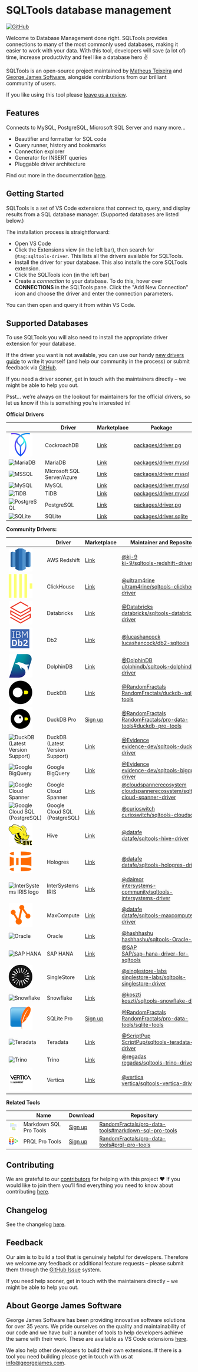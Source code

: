 # SQLTools database management

<p style='text-align: center;'>

[![GitHub](https://img.shields.io/github/license/mtxr/vscode-sqltools?style=for-the-badge)](https://github.com/mtxr/vscode-sqltools/blob/dev/LICENSE.md)

</p>

Welcome to Database Management done right.
SQLTools provides connections to many of the most commonly used databases, making it easier to work with your data. With this tool, developers will save (a lot of) time, increase productivity and feel like a database hero ✌️

SQLTools is an open-source project maintained by [Matheus Teixeira](https://mteixeira.dev/) and [George James Software](https://georgejames.com), alongside contributions from our brilliant community of users.

If you like using this tool please [leave us a review](https://marketplace.visualstudio.com/items?itemName=mtxr.sqltools&ssr=false#review-details).

## Features

Connects to MySQL, PostgreSQL, Microsoft SQL Server and many more...

- Beautifier and formatter for SQL code
- Query runner, history and bookmarks
- Connection explorer
- Generator for INSERT queries
- Pluggable driver architecture

Find out more in the documentation [here](http://vscode-sqltools.mteixeira.dev/#features).

## Getting Started

SQLTools is a set of VS Code extensions that connect to, query, and display results from a SQL database manager.
(Supported databases are listed below.)

The installation process is straightforward:

- Open VS Code
- Click the Extensions view (in the left bar), then search for `@tag:sqltools-driver`.
  This lists all the drivers available for SQLTools.
- Install the driver for your database. This also installs the core SQLTools extension.
- Click the SQLTools icon (in the left bar)
- Create a _connection_ to your database. To do this, hover over **CONNECTIONS** in the SQLTools pane. Click the "Add New Connection" icon and choose the driver and enter the connection parameters.

You can then open and query it from within VS Code.

## Supported Databases

To use SQLTools you will also need to install the appropriate driver extension for your database.

If the driver you want is not available, you can use our handy [new drivers guide](https://vscode-sqltools.mteixeira.dev/en/contributing/support-new-drivers/) to write it yourself (and help our community in the process) or submit feedback via [GitHub](https://github.com/mtxr/vscode-sqltools/issues).

If you need a driver sooner, get in touch with the maintainers directly – we might be able to help you out.

Psst… we’re always on the lookout for maintainers for the official drivers, so let us know if this is something you’re interested in!

**Official Drivers**

|                                                                                                                           | Driver                     | Marketplace                                                                             | Package                                                                                           |
| ------------------------------------------------------------------------------------------------------------------------- | -------------------------- | --------------------------------------------------------------------------------------- | ------------------------------------------------------------------------------------------------- |
| ![CockroachDB](https://raw.githubusercontent.com/mtxr/vscode-sqltools/dev/packages/driver.pg/icons/cockroach/default.png) | CockroachDB                | [Link](https://marketplace.visualstudio.com/items?itemName=mtxr.sqltools-driver-pg)     | [packages/driver.pg](https://github.com/mtxr/vscode-sqltools/tree/dev/packages/driver.pg)         |
| ![MariaDB](https://raw.githubusercontent.com/mtxr/vscode-sqltools/dev/packages/driver.mysql/icons/mariadb/default.png)    | MariaDB                    | [Link](https://marketplace.visualstudio.com/items?itemName=mtxr.sqltools-driver-mysql)  | [packages/driver.mysql](https://github.com/mtxr/vscode-sqltools/tree/dev/packages/driver.mysql)   |
| ![MSSQL](https://raw.githubusercontent.com/mtxr/vscode-sqltools/dev/packages/driver.mssql/icons/default.png)              | Microsoft SQL Server/Azure | [Link](https://marketplace.visualstudio.com/items?itemName=mtxr.sqltools-driver-mssql)  | [packages/driver.mssql](https://github.com/mtxr/vscode-sqltools/tree/dev/packages/driver.mssql)   |
| ![MySQL](https://raw.githubusercontent.com/mtxr/vscode-sqltools/dev/packages/driver.mysql/icons/default.png)              | MySQL                      | [Link](https://marketplace.visualstudio.com/items?itemName=mtxr.sqltools-driver-mysql)  | [packages/driver.mysql](https://github.com/mtxr/vscode-sqltools/tree/dev/packages/driver.mysql)   |
| ![TiDB](https://raw.githubusercontent.com/mtxr/vscode-sqltools/dev/packages/driver.mysql/icons/tidb/default.png)          | TiDB                       | [Link](https://marketplace.visualstudio.com/items?itemName=mtxr.sqltools-driver-mysql)  | [packages/driver.mysql](https://github.com/mtxr/vscode-sqltools/tree/dev/packages/driver.mysql)   |
| ![PostgreSQL](https://raw.githubusercontent.com/mtxr/vscode-sqltools/dev/packages/driver.pg/icons/pg/default.png)         | PostgreSQL                 | [Link](https://marketplace.visualstudio.com/items?itemName=mtxr.sqltools-driver-pg)     | [packages/driver.pg](https://github.com/mtxr/vscode-sqltools/tree/dev/packages/driver.pg)         |
| ![SQLite](https://raw.githubusercontent.com/mtxr/vscode-sqltools/dev/packages/driver.sqlite/icons/default.png)            | SQLite                     | [Link](https://marketplace.visualstudio.com/items?itemName=mtxr.sqltools-driver-sqlite) | [packages/driver.sqlite](https://github.com/mtxr/vscode-sqltools/tree/dev/packages/driver.sqlite) |

**Community Drivers:**

|                                                                                                                                           | Driver                          | Marketplace                                                                                                            | Maintainer and Repository                                                                                                                                                                                |
| ----------------------------------------------------------------------------------------------------------------------------------------- | ------------------------------- | ---------------------------------------------------------------------------------------------------------------------- | -------------------------------------------------------------------------------------------------------------------------------------------------------------------------------------------------------- |
| ![AWS Redshift](https://raw.githubusercontent.com/kj-9/sqltools-redshift-driver/main/icons/default.png)                                   | AWS Redshift                    | [Link](https://marketplace.visualstudio.com/items?itemName=kj.sqltools-driver-redshift)                                | [@kj-9](https://github.com/kj-9)<br/> [kj-9/sqltools-redshift-driver](https://github.com/kj-9/sqltools-redshift-driver)                                                                                  |
| ![ClickHouse logo](https://raw.githubusercontent.com/ultram4rine/sqltools-clickhouse-driver/master/icons/default.png)                     | ClickHouse                      | [Link](https://marketplace.visualstudio.com/items?itemName=ultram4rine.sqltools-clickhouse-driver)                     | [@ultram4rine](https://github.com/ultram4rine) <br/> [ultram4rine/sqltools-clickhouse-driver](https://github.com/ultram4rine/sqltools-clickhouse-driver)                                                 |
| ![Databricks](https://raw.githubusercontent.com/databricks/sqltools-databricks-driver/main/icons/default.png)                             | Databricks                      | [Link](https://marketplace.visualstudio.com/items?itemName=databricks.sqltools-databricks-driver)                      | [@Databricks](https://github.com/databricks) <br/> [databricks/sqltools-databricks-driver](https://github.com/databricks/sqltools-databricks-driver)                                                     |
| ![Db2](https://raw.githubusercontent.com/lucashancock/db2-sqltools/master/icons/default.png)                                              | Db2                             | [Link](https://marketplace.visualstudio.com/items?itemName=lucashancock.db2-sqltools)                                  | [@lucashancock](https://github.com/lucashancock) <br/> [lucashancock/db2-sqltools](https://github.com/lucashancock/db2-sqltools)                                                                         |
| ![DolphinDB](https://raw.githubusercontent.com/dolphindb/sqltools-dolphindb-driver/main/icons/default.png)                                | DolphinDB                       | [Link](https://marketplace.visualstudio.com/items?itemName=dolphindb.dolphindb-driver-for-sqltools)                    | [@DolphinDB](https://github.com/dolphindb) <br/> [dolphindb/sqltools-dolphindb-driver](https://github.com/dolphindb/sqltools-dolphindb-driver)                                                        |
| ![DuckDB Sql Tools](https://raw.githubusercontent.com/RandomFractals/duckdb-sql-tools/main/docs/images/duckdb.png)                        | DuckDB                          | [Link](https://marketplace.visualstudio.com/items?itemName=RandomFractalsInc.duckdb-sql-tools)                         | [@RandomFractals](https://github.com/RandomFractals) <br/> [RandomFractals/duckdb-sql-tools](https://github.com/RandomFractals/duckdb-sql-tools)                                                         |
| ![DuckDB Pro Tools](https://raw.githubusercontent.com/RandomFractals/duckdb-sql-tools/main/docs/images/duckdb-pro.png)                    | DuckDB Pro                      | [Sign up](https://github.com/sponsors/RandomFractals/sponsorships?tier_id=18884)                                       | [@RandomFractals](https://github.com/RandomFractals) <br/> [RandomFractals/pro-data-tools#duckdb-pro-tools](https://github.com/RandomFractals/pro-data-tools/blob/main/duckdb-tools.md#duckdb-pro-tools) |
| ![DuckDB (Latest Version Support)](https://raw.githubusercontent.com/evidence-dev/sqltools-duckdb-driver/master/icons/default.png)        | DuckDB (Latest Version Support) | [Link](https://marketplace.visualstudio.com/items?itemName=Evidence.sqltools-duckdb-driver)                            | [@Evidence](https://github.com/evidence-dev/evidence) <br/> [evidence-dev/sqltools-duckdb-driver](https://github.com/evidence-dev/sqltools-duckdb-driver)                                                |
| ![Google BigQuery](https://raw.githubusercontent.com/evidence-dev/sqltools-bigquery-driver/master/icons/default.png)                      | Google BigQuery                 | [Link](https://marketplace.visualstudio.com/items?itemName=Evidence.sqltools-bigquery-driver)                          | [@Evidence](https://github.com/evidence-dev/evidence) <br/> [evidence-dev/sqltools-bigquery-driver](https://github.com/evidence-dev/sqltools-bigquery-driver)                                            |
| ![Google Cloud Spanner](https://raw.githubusercontent.com/cloudspannerecosystem/sqltools-cloud-spanner-driver/main/icons/default.png)     | Google Cloud Spanner            | [Link](https://marketplace.visualstudio.com/items?itemName=google-cloud-spanner-ecosystem.google-cloud-spanner-driver) | [@cloudspannerecosystem](https://github.com/cloudspannerecosystem) <br/> [cloudspannerecosystem/sqltools-cloud-spanner-driver](https://github.com/cloudspannerecosystem/sqltools-cloud-spanner-driver)   |
| ![Google Cloud SQL (PostgreSQL)](https://raw.githubusercontent.com/curioswitch/sqltools-cloudsql-pg/main/icons/pg/default.png)            | Google Cloud SQL (PostgreSQL)   | [Link](https://marketplace.visualstudio.com/items?itemName=curioswitch.sqltools-driver-cloudsql-pg)                    | [@curioswitch](https://github.com/curioswitch) <br/> [curioswitch/sqltools-cloudsql-pg](https://github.com/curioswitch/sqltools-cloudsql-pg)                                                             |
| ![Hive](https://raw.githubusercontent.com/datafe/sqltools-hive-vscode-extension/main/icon-small.png)                                      | Hive                            | [Link](https://marketplace.visualstudio.com/items?itemName=dataworks.sqltools-driver-hive)                             | [@datafe](https://github.com/datafe) <br/> [datafe/sqltools-hive-driver](https://github.com/datafe/sqltools-hive-vscode-extension)                                                                       |
| ![Hologres](https://raw.githubusercontent.com/datafe/sqltools-hologres-vscode-extension/main/icon-small.png)                              | Hologres                        | [Link](https://marketplace.visualstudio.com/items?itemName=dataworks.sqltools-driver-hologres)                         | [@datafe](https://github.com/datafe) <br/> [datafe/sqltools-hologres-driver](https://github.com/datafe/sqltools-hologres-vscode-extension)                                                               |
| ![InterSystems IRIS logo](https://raw.githubusercontent.com/intersystems-community/sqltools-intersystems-driver/master/icons/default.png) | InterSystems IRIS               | [Link](https://marketplace.visualstudio.com/items?itemName=intersystems-community.sqltools-intersystems-driver)        | [@daimor](https://github.com/daimor) <br/> [intersystems-community/sqltools-intersystems-driver](https://github.com/intersystems-community/sqltools-intersystems-driver)                                 |
| ![MaxCompute](https://raw.githubusercontent.com/datafe/sqltools-maxcompute-vscode-extension/main/icon-small.png)                          | MaxCompute                      | [Link](https://marketplace.visualstudio.com/items?itemName=dataworks.sqltools-driver-maxcompute)                       | [@datafe](https://github.com/datafe) <br/> [datafe/sqltools-maxcompute-driver](https://github.com/datafe/sqltools-maxcompute-vscode-extension)                                                           |
| ![Oracle](https://raw.githubusercontent.com/hashhashu/sqltools-Oracle-driver/master/icons/default.png)                                    | Oracle                          | [Link](https://marketplace.visualstudio.com/items?itemName=hurly.sqltools-oracle-driver)                               | [@hashhashu](https://github.com/hashhashu) <br/> [hashhashu/sqltools-Oracle-driver](https://github.com/hashhashu/sqltools-Oracle-driver)                                                                 |
| ![SAP HANA](https://raw.githubusercontent.com/SAP/sap-hana-driver-for-sqltools/master/icons/default.png)                                  | SAP HANA                        | [Link](https://marketplace.visualstudio.com/items?itemName=SAPOSS.sap-hana-driver-for-sqltools)                        | [@SAP](https://github.com/SAP) <br/> [SAP/sap-hana-driver-for-sqltools](https://github.com/SAP/sap-hana-driver-for-sqltools)                                                                             |
| ![SingleStore](https://github.com/singlestore-labs/sqltools-singlestore-driver/blob/main/icons/default.png)                               | SingleStore                     | [Link](https://marketplace.visualstudio.com/items?itemName=singlestore.sqltools-singlestore-driver)                    | [@singlestore-labs](https://github.com/singlestore-labs) <br/> [singlestore-labs/sqltools-singlestore-driver](https://github.com/singlestore-labs/sqltools-singlestore-driver)                           |
| ![Snowflake](https://raw.githubusercontent.com/koszti/sqltools-snowflake-driver/master/icons/default.png)                                 | Snowflake                       | [Link](https://marketplace.visualstudio.com/items?itemName=koszti.snowflake-driver-for-sqltools)                       | [@koszti](https://github.com/koszti) <br/> [koszti/sqltools-snowflake-driver](https://github.com/koszti/sqltools-snowflake-driver)                                                                       |
| ![SQLite Pro Tools](https://raw.githubusercontent.com/RandomFractals/pro-data-tools/main/docs/images/sqlite-pro-tools.png)                | SQLite Pro                      | [Sign up](https://github.com/sponsors/RandomFractals/sponsorships?tier_id=18884)                                       | [@RandomFractals](https://github.com/RandomFractals) <br/> [RandomFractals/pro-data-tools/sqlite-tools](https://github.com/RandomFractals/pro-data-tools/blob/main/sqlite-tools.md)                      |
| ![Teradata](https://raw.githubusercontent.com/scriptpup/sqltools-teradata-driver/master/icons/default.png)                                | Teradata                        | [Link](https://marketplace.visualstudio.com/items?itemName=scriptpup.sqltools-teradata-driver)                         | [@ScriptPup](https://github.com/ScriptPup) <br/> [ScriptPup/sqltools-teradata-driver](https://github.com/ScriptPup/sqltools-teradata-driver)                                                             |
| ![Trino](https://raw.githubusercontent.com/regadas/sqltools-trino-driver/master/icons/default.png)                                        | Trino                           | [Link](https://marketplace.visualstudio.com/items?itemName=regadas.sqltools-trino-driver)                              | [@regadas](https://github.com/regadas) <br/> [regadas/sqltools-trino-driver](https://github.com/regadas/sqltools-trino-driver)                                                                           |
| ![Vertica](https://raw.githubusercontent.com/vertica/sqltools-vertica-driver/main/vertica-logo-small.png)                                 | Vertica                         | [Link](https://marketplace.visualstudio.com/items?itemName=vertica-official.sqltools-vertica-driver)                   | [@vertica](https://github.com/vertica) <br/> [vertica/sqltools-vertica-driver](https://github.com/vertica/sqltools-vertica-driver)                                                                       |

**Related Tools**

|                                                                                                                                    | Name                   | Download                                                                          | Repository                                                                                                                      |
| ---------------------------------------------------------------------------------------------------------------------------------- | ---------------------- | --------------------------------------------------------------------------------- | ------------------------------------------------------------------------------------------------------------------------------- |
| ![Markdown SQL Pro Tools](https://raw.githubusercontent.com/RandomFractals/pro-data-tools/main/docs/images/markdown-sql-tools.png) | Markdown SQL Pro Tools | [Sign up](https://github.com/sponsors/RandomFractals/sponsorships?tier_id=295482) | [RandomFractals/pro-data-tools#markdown-sql-pro-tools](https://github.com/RandomFractals/pro-data-tools#markdown-sql-pro-tools) |
| ![PRQL Pro Tools](https://raw.githubusercontent.com/RandomFractals/pro-data-tools/main/docs/images/prql-pro-tools.png)             | PRQL Pro Tools         | [Sign up](https://github.com/sponsors/RandomFractals/sponsorships?tier_id=18884)  | [RandomFractals/pro-data-tools#prql-pro-tools](https://github.com/RandomFractals/pro-data-tools#prql-pro-tools)                 |

## Contributing

We are grateful to our [contributors](https://github.com/mtxr/vscode-sqltools/graphs/contributors) for helping with this project ❤️ If you would like to join them you’ll find everything you need to know about contributing [here](https://vscode-sqltools.mteixeira.dev/contributing).

## Changelog

See the changelog [here](https://vscode-sqltools.mteixeira.dev/changelog).

## Feedback

Our aim is to build a tool that is genuinely helpful for developers. Therefore we welcome any feedback or additional feature requests – please submit them through the [GitHub Issue](https://github.com/mtxr/vscode-sqltools/issues) system.

If you need help sooner, get in touch with the maintainers directly – we might be able to help you out.

## About George James Software

George James Software has been providing innovative software solutions for over 35 years. We pride ourselves on the quality and maintainability of our code and we have built a number of tools to help developers achieve the same with their work. These are available as VS Code extensions [here](https://marketplace.visualstudio.com/publishers/georgejames).

We also help other developers to build their own extensions. If there is a tool you need building please get in touch with us at [info@georgejames.com](mailto:info@georgejames.com).
